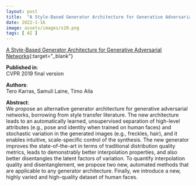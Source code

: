 ```yaml
---
layout: post
title:  "A Style-Based Generator Architecture for Generative Adversarial Networks"
date: 2022-1-16
image: assets/images/s20.png
tags: [ AI ]
---
```


[A Style-Based Generator Architecture for Generative Adversarial Networks](https://arxiv.org/abs/1812.04948){:target="_blank"}

**Published in**:   
CVPR 2019 final version

**Authors**:   
Tero Karras, Samuli Laine, Timo Aila

**Abstract**:   
We propose an alternative generator architecture for generative adversarial networks, borrowing from style transfer literature. The new architecture leads to an automatically learned, unsupervised separation of high-level attributes (e.g., pose and identity when trained on human faces) and stochastic variation in the generated images (e.g., freckles, hair), and it enables intuitive, scale-specific control of the synthesis. The new generator improves the state-of-the-art in terms of traditional distribution quality metrics, leads to demonstrably better interpolation properties, and also better disentangles the latent factors of variation. To quantify interpolation quality and disentanglement, we propose two new, automated methods that are applicable to any generator architecture. Finally, we introduce a new, highly varied and high-quality dataset of human faces. 
